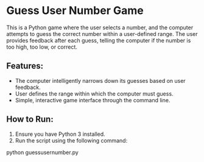 # Guess User Number Game
This is a Python game where the user selects a number, and the computer attempts to guess the correct number within a user-defined range. The user provides feedback after each guess, telling the computer if the number is too high, too low, or correct.

## Features:
- The computer intelligently narrows down its guesses based on user feedback.
- User defines the range within which the computer must guess.
- Simple, interactive game interface through the command line.

## How to Run:
1. Ensure you have Python 3 installed.
2. Run the script using the following command:

python guessusernumber.py
